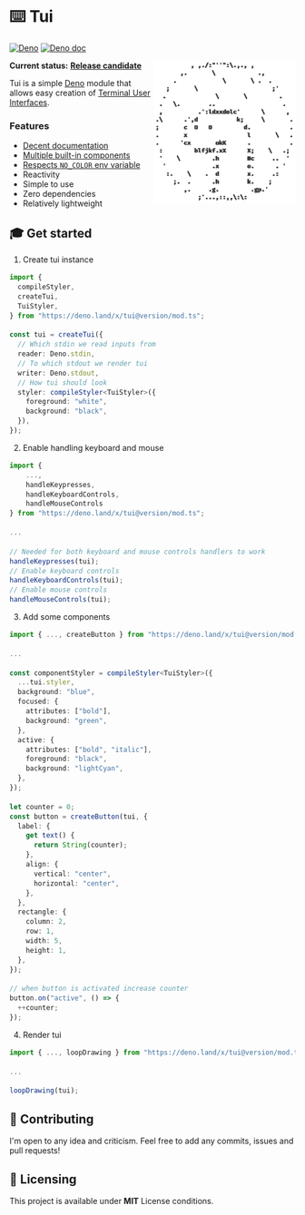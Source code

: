 # ⌨️ Tui

[![Deno](https://github.com/Im-Beast/deno_tui/actions/workflows/deno.yml/badge.svg)](https://github.com/Im-Beast/deno_tui/actions/workflows/deno.yml)
[![Deno doc](https://doc.deno.land/badge.svg)](https://doc.deno.land/https://deno.land/x/tui/mod.ts)

<img src="docs/logo-transparent.png" align="right" width="250" height="250" alt="deno mascot but in ascii" />

**Current status:**
[**Release candidate**](https://github.com/Im-Beast/deno_tui/projects/1)

Tui is a simple [Deno](https://github.com/denoland/deno/) module that allows
easy creation of
[Terminal User Interfaces](https://en.wikipedia.org/wiki/Text-based_user_interface).

### Features

- [Decent documentation](https://doc.deno.land/https://deno.land/x/tui/mod.ts)
- [Multiple built-in components](./src/components/)
- [Respects `NO_COLOR` env variable](https://no-color.org/)
- Reactivity
- Simple to use
- Zero dependencies
- Relatively lightweight

## 🎓 Get started

1. Create tui instance

```ts
import {
  compileStyler,
  createTui,
  TuiStyler,
} from "https://deno.land/x/tui@version/mod.ts";

const tui = createTui({
  // Which stdin we read inputs from
  reader: Deno.stdin,
  // To which stdout we render tui
  writer: Deno.stdout,
  // How tui should look
  styler: compileStyler<TuiStyler>({
    foreground: "white",
    background: "black",
  }),
});
```

2. Enable handling keyboard and mouse

```ts
import {
    ...,
    handleKeypresses,
    handleKeyboardControls,
    handleMouseControls
} from "https://deno.land/x/tui@version/mod.ts";

...

// Needed for both keyboard and mouse controls handlers to work
handleKeypresses(tui);
// Enable keyboard controls
handleKeyboardControls(tui);
// Enable mouse controls
handleMouseControls(tui);
```

3. Add some components

```ts
import { ..., createButton } from "https://deno.land/x/tui@version/mod.ts";

...

const componentStyler = compileStyler<TuiStyler>({
  ...tui.styler,
  background: "blue",
  focused: {
    attributes: ["bold"],
    background: "green",
  },
  active: {
    attributes: ["bold", "italic"],
    foreground: "black",
    background: "lightCyan",
  },
});

let counter = 0;
const button = createButton(tui, {
  label: {
    get text() {
      return String(counter);
    },
    align: {
      vertical: "center",
      horizontal: "center",
    },
  },
  rectangle: {
    column: 2,
    row: 1,
    width: 5,
    height: 1,
  },
});

// when button is activated increase counter
button.on("active", () => {
  ++counter;
});
```

4. Render tui

```ts
import { ..., loopDrawing } from "https://deno.land/x/tui@version/mod.ts";

...

loopDrawing(tui);
```

## 🤝 Contributing

I'm open to any idea and criticism. Feel free to add any commits, issues and
pull requests!

## 📝 Licensing

This project is available under **MIT** License conditions.
